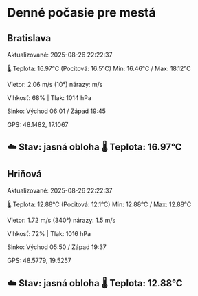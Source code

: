 ﻿# Denné počasie pre mestá

## Bratislava
Aktualizované: 2025-08-26 22:22:37

🌡️ Teplota: 16.97°C 
(Pocitová: 16.5°C)
Min: 16.46°C / Max: 18.12°C

Vietor: 2.06 m/s    (10°) 
nárazy:  m/s

Vlhkosť: 68% | Tlak: 1014 hPa

Slnko: Východ 06:01 / Západ 19:45

GPS: 48.1482, 17.1067

☁️ Stav: jasná obloha        🌡️ Teplota: 16.97°C
---

## Hriňová
Aktualizované: 2025-08-26 22:22:37

🌡️ Teplota: 12.88°C 
(Pocitová: 12.1°C)
Min: 12.88°C / Max: 12.88°C

Vietor: 1.72 m/s (340°)
nárazy: 1.5 m/s

Vlhkosť: 72% | Tlak: 1016 hPa

Slnko: Východ 05:50 / Západ 19:37

GPS: 48.5779, 19.5257

☁️ Stav: jasná obloha        🌡️ Teplota: 12.88°C
---
